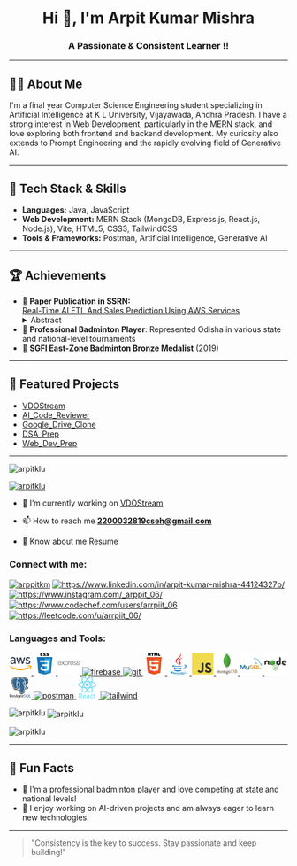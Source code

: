 <h1 align="center">Hi 👋, I'm Arpit Kumar Mishra</h1>
<h3 align="center">A Passionate & Consistent Learner !!</h3>

---

## 👨‍💻 About Me

I'm a final year Computer Science Engineering student specializing in Artificial Intelligence at K L University, Vijayawada, Andhra Pradesh. I have a strong interest in Web Development, particularly in the MERN stack, and love exploring both frontend and backend development. My curiosity also extends to Prompt Engineering and the rapidly evolving field of Generative AI.

---

## 🚀 Tech Stack & Skills

- **Languages:** Java, JavaScript
- **Web Development:** MERN Stack (MongoDB, Express.js, React.js, Node.js), Vite, HTML5, CSS3, TailwindCSS
- **Tools & Frameworks:** Postman, Artificial Intelligence, Generative AI

---

## 🏆 Achievements

- 📄 **Paper Publication in SSRN:**  
  [Real-Time AI ETL And Sales Prediction Using AWS Services](https://papers.ssrn.com/sol3/papers.cfm?abstract_id=5241634)  
  <details>
    <summary>Abstract</summary>
    In this modern world, companies demand a new, faster, and smarter way to collect and use customer data, which is possible using various Amazon Web Services (AWS). In this paper, we discuss how AWS services (Amazon S3, AWS Quicksight, and SageMaker) can be leveraged to collect, use, and manage user data. With the integration of Artificial Intelligence, we identify trends and patterns in datasets and predict product sales in each location using a Random Forest Algorithm model, ultimately assisting companies in real-time analysis and decision-making.
  </details>
- 🏸 **Professional Badminton Player**: Represented Odisha in various state and national-level tournaments  
- 🥉 **SGFI East-Zone Badminton Bronze Medalist** (2019)

---

## 🌟 Featured Projects

- [VDOStream](https://github.com/arpitklu/VDOStream)
- [AI_Code_Reviewer](https://github.com/arpitklu/AI_Code_Reviewer)
- [Google_Drive_Clone](https://github.com/arpitklu/Google_Drive_Clone)
- [DSA_Prep](https://github.com/arpitklu/DSA_Prep)
- [Web_Dev_Prep](https://github.com/arpitklu/Web_Dev_Prep)

---


<p align="left"> <img src="https://komarev.com/ghpvc/?username=arpitklu&label=Profile%20views&color=0e75b6&style=flat" alt="arpitklu" /> </p>

<p align="left"> <a href="https://github.com/ryo-ma/github-profile-trophy"><img src="https://github-profile-trophy.vercel.app/?username=arpitklu" alt="arpitklu" /></a> </p>

- 🔭 I’m currently working on [VDOStream](https://github.com/arpitklu/VDOStream)

- 📫 How to reach me **2200032819cseh@gmail.com**

- 📄 Know about me [Resume](https://drive.google.com/file/d/131wNJaI1pkhsLmbSYCDFSF0EFBov5CtE/view?usp=sharing)


<h3 align="left">Connect with me:</h3>
<p align="left">
<a href="https://twitter.com/arppitkm" target="blank"><img align="center" src="https://raw.githubusercontent.com/rahuldkjain/github-profile-readme-generator/master/src/images/icons/Social/twitter.svg" alt="arppitkm" height="30" width="40" /></a>
<a href="https://linkedin.com/in/https://www.linkedin.com/in/arpit-kumar-mishra-44124327b/" target="blank"><img align="center" src="https://raw.githubusercontent.com/rahuldkjain/github-profile-readme-generator/master/src/images/icons/Social/linked-in-alt.svg" alt="https://www.linkedin.com/in/arpit-kumar-mishra-44124327b/" height="30" width="40" /></a>
<a href="https://instagram.com/https://www.instagram.com/_arppit_06/" target="blank"><img align="center" src="https://raw.githubusercontent.com/rahuldkjain/github-profile-readme-generator/master/src/images/icons/Social/instagram.svg" alt="https://www.instagram.com/_arppit_06/" height="30" width="40" /></a>
<a href="https://www.codechef.com/users/https://www.codechef.com/users/arrpiit_06" target="blank"><img align="center" src="https://cdn.jsdelivr.net/npm/simple-icons@3.1.0/icons/codechef.svg" alt="https://www.codechef.com/users/arrpiit_06" height="30" width="40" /></a>
<a href="https://www.leetcode.com/https://leetcode.com/u/arrpiit_06/" target="blank"><img align="center" src="https://raw.githubusercontent.com/rahuldkjain/github-profile-readme-generator/master/src/images/icons/Social/leet-code.svg" alt="https://leetcode.com/u/arrpiit_06/" height="30" width="40" /></a>
</p>

<h3 align="left">Languages and Tools:</h3>
<p align="left"> <a href="https://aws.amazon.com" target="_blank" rel="noreferrer"> <img src="https://raw.githubusercontent.com/devicons/devicon/master/icons/amazonwebservices/amazonwebservices-original-wordmark.svg" alt="aws" width="40" height="40"/> </a> <a href="https://www.w3schools.com/css/" target="_blank" rel="noreferrer"> <img src="https://raw.githubusercontent.com/devicons/devicon/master/icons/css3/css3-original-wordmark.svg" alt="css3" width="40" height="40"/> </a> <a href="https://expressjs.com" target="_blank" rel="noreferrer"> <img src="https://raw.githubusercontent.com/devicons/devicon/master/icons/express/express-original-wordmark.svg" alt="express" width="40" height="40"/> </a> <a href="https://firebase.google.com/" target="_blank" rel="noreferrer"> <img src="https://www.vectorlogo.zone/logos/firebase/firebase-icon.svg" alt="firebase" width="40" height="40"/> </a> <a href="https://git-scm.com/" target="_blank" rel="noreferrer"> <img src="https://www.vectorlogo.zone/logos/git-scm/git-scm-icon.svg" alt="git" width="40" height="40"/> </a> <a href="https://www.w3.org/html/" target="_blank" rel="noreferrer"> <img src="https://raw.githubusercontent.com/devicons/devicon/master/icons/html5/html5-original-wordmark.svg" alt="html5" width="40" height="40"/> </a> <a href="https://www.java.com" target="_blank" rel="noreferrer"> <img src="https://raw.githubusercontent.com/devicons/devicon/master/icons/java/java-original.svg" alt="java" width="40" height="40"/> </a> <a href="https://developer.mozilla.org/en-US/docs/Web/JavaScript" target="_blank" rel="noreferrer"> <img src="https://raw.githubusercontent.com/devicons/devicon/master/icons/javascript/javascript-original.svg" alt="javascript" width="40" height="40"/> </a> <a href="https://www.mongodb.com/" target="_blank" rel="noreferrer"> <img src="https://raw.githubusercontent.com/devicons/devicon/master/icons/mongodb/mongodb-original-wordmark.svg" alt="mongodb" width="40" height="40"/> </a> <a href="https://www.mysql.com/" target="_blank" rel="noreferrer"> <img src="https://raw.githubusercontent.com/devicons/devicon/master/icons/mysql/mysql-original-wordmark.svg" alt="mysql" width="40" height="40"/> </a> <a href="https://nodejs.org" target="_blank" rel="noreferrer"> <img src="https://raw.githubusercontent.com/devicons/devicon/master/icons/nodejs/nodejs-original-wordmark.svg" alt="nodejs" width="40" height="40"/> </a> <a href="https://www.postgresql.org" target="_blank" rel="noreferrer"> <img src="https://raw.githubusercontent.com/devicons/devicon/master/icons/postgresql/postgresql-original-wordmark.svg" alt="postgresql" width="40" height="40"/> </a> <a href="https://postman.com" target="_blank" rel="noreferrer"> <img src="https://www.vectorlogo.zone/logos/getpostman/getpostman-icon.svg" alt="postman" width="40" height="40"/> </a> <a href="https://reactjs.org/" target="_blank" rel="noreferrer"> <img src="https://raw.githubusercontent.com/devicons/devicon/master/icons/react/react-original-wordmark.svg" alt="react" width="40" height="40"/> </a> <a href="https://tailwindcss.com/" target="_blank" rel="noreferrer"> <img src="https://www.vectorlogo.zone/logos/tailwindcss/tailwindcss-icon.svg" alt="tailwind" width="40" height="40"/> </a> </p>

<p><img align="left" src="https://github-readme-stats.vercel.app/api/top-langs?username=arpitklu&show_icons=true&locale=en&layout=compact" alt="arpitklu" /></p>

<p>&nbsp;<img align="center" src="https://github-readme-stats.vercel.app/api?username=arpitklu&show_icons=true&locale=en" alt="arpitklu" /></p>

<p><img align="center" src="https://github-readme-streak-stats.herokuapp.com/?user=arpitklu&" alt="arpitklu" /></p>


---

## 🎯 Fun Facts

- 🏸 I'm a professional badminton player and love competing at state and national levels!
- 🤖 I enjoy working on AI-driven projects and am always eager to learn new technologies.

---

> "Consistency is the key to success. Stay passionate and keep building!"
